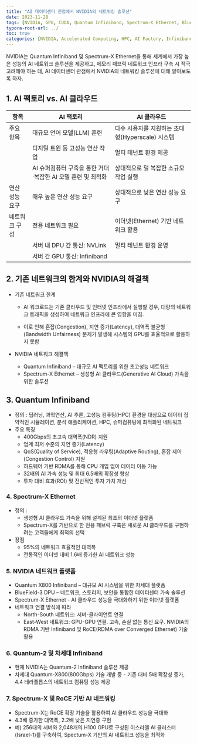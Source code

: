 ```yaml
---
title: "AI 데이터센터 관점에서 NVIDIA의 네트워킹 솔루션"
date: 2023-11-28
tags: [NVIDIA, GPU, CUDA, Quantum Infiniband, Spectrum-X Ethernet, BlueField-3 DPU, RoCE]
typora-root-url: ../
toc: true
categories: [NVIDIA, Accelerated Computing, HPC, AI Factory, Infiniband]
---
```


NVIDIA는 Quantum Infiniband 및 Spectrum-X Ethernet을 통해 세계에서 가장 높은 성능의 AI 네트워크 솔루션을 제공하고, 메모리 패브릭 네트워크 인프라 구축 시 적극 고려해야 하는 데, AI 데이터센터 관점에서 NVIDIA의 네트워킹 솔루션에 대해 알아보도록 하자. 



## 1. **AI 팩토리 vs. AI 클라우드**

| 항목           | AI 팩토리                                                    | AI 클라우드                                      |
| -------------- | ------------------------------------------------------------ | ------------------------------------------------ |
| 주요 항목      | 대규모 언어 모델(LLM) 훈련                                   | 다수 사용자를 지원하는 초대형(Hyperscale) 시스템 |
|                | 디지털 트윈 등 고성능 연산 작업                              | 멀티 테넌트 환경 제공                            |
|                | AI 슈퍼컴퓨터 구축을 통한 거대·복잡한 AI 모델 훈련 및 최적화 | 상대적으로 덜 복잡한 소규모 작업 실행            |
| 연산 성능 요구 | 매우 높은 연산 성능 요구                                     | 상대적으로 낮은 연산 성능 요구                   |
| 네트워크 구성  | 전용 네트워크 필요                                           | 이더넷(Ethernet) 기반 네트워크 활용              |
|                | 서버 내 DPU 간 통신: NVLink                                  | 멀티 테넌트 환경 운영                            |
|                | 서버 간 GPU 통신: Infiniband                                 |                                                  |



##  2. 기존 네트워크의 한계와 NVIDIA의 해결책

* 기존 네트워크 한계

  - AI 워크로드는 기존 클라우드 및 인터넷 인프라에서 실행할 경우, 대량의 네트워크 트래픽을 생성하여 네트워크 인프라에 큰 영향을 미침.

  - 이로 인해 혼잡(Congestion), 지연 증가(Latency), 대역폭 불균형(Bandwidth Unfairness) 문제가 발생헤 시스템의 GPU를 효율적으로 활용하지 못함

* NVIDIA 네트워크 해결책

  * Quantum Infiniband – 대규모 AI 팩토리를 위한 초고성능 네트워크
  * Spectrum-X Ethernet – 생성형 AI 클라우드(Generative AI Cloud) 가속을 위한 솔루션

##  3. Quantum Infiniband

* 정의 : 딥러닝, 과학연산, AI 추론, 고성능 컴퓨팅(HPC) 환경을 대상으로 데이터 집약적인 시뮬레이션, 분석 애플리케이션, HPC, 슈퍼컴퓨팅에 최적화된 네트워크
* 주요 특징
  - 400Gbps의 초고속 대역폭(NDR) 지원
  - 업계 최저 수준의 지연 증가(Latency)
  - QoS(Quality of Service), 적응형 라우팅(Adaptive Routing), 혼잡 제어(Congestion Control) 지원
  - 하드웨어 기반 RDMA를 통해 CPU 개입 없이 데이터 이동 가능
  - 32배의 AI 가속 성능 및 최대 6.5배의 확장성 향상
  - 투자 대비 효과(ROI) 및 전반적인 투자 가치 개선



### 4. Spectrum-X Ethernet

* 정의 :
  - 생성형 AI 클라우드 가속을 위해 설계된 최초의 이더넷 플랫폼
  - Spectrum-X를 기반으로 한 전용 패브릭 구축은 새로운 AI 클라우드를 구현하려는 고객들에게 최적의 선택
* 장점
  - 95%의 네트워크 효율적인 대역폭
  - 전통적인 이더넷 대비 1.6배 증가한 AI 네트워크 성능



### 5. NVIDIA 네트워크 플랫폼

* Quantum X800 Infiniband – 대규모 AI 시스템을 위한 차세대 플랫폼
* BlueField-3 DPU – 네트워크, 스토리지, 보안을 통합한 데이터센터 가속 솔루션
* Spectrum-X Ethernet - AI 클라우드 성능을 극대화하기 위한 이더넷 플랫폼
* 네트워크 연결 방식에 따라
  - North-South 네트워크: 서버-클라이언트 연결
  - East-West 네트워크: GPU-GPU 연결. 고속, 손실 없는 통신 요구. NVIDIA의 RDMA 기반 Infiniband 및 RoCE(RDMA over Converged Ethernet) 기술 활용



### 6. Quantum-2 및 차세대 Infiniband

* 현재 NVIDIA는 Quantum-2 Infiniband 솔루션 제공
* 차세대 Quantum-X800(800Gbps) 기술 개발 중 - 기존 대비 5배 확장성 증가, 4.4 테라플롭스의 네트워크 컴퓨팅 성능 제공



### 7. Spectrum-X 및 RoCE 기반 AI 네트워킹

* Spectrum-X는 RoCE 확장 기술을 활용하여 AI 클라우드 성능을 극대화
* 4.3배 증가한 대역폭, 2.2배 낮은 지연증 구현
* 예) 256대의 서버와 2,048개의 H100 GPU로 구성된 이스라엘 AI 클러스터(Israel-1)를 구축하여, Spectum-X 기반의 AI 네트워크 성능을 최적화
